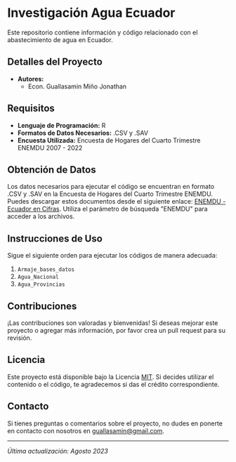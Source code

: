 # Investigación Agua Ecuador

Este repositorio contiene información y código relacionado con el abastecimiento de agua en Ecuador.

## Detalles del Proyecto

- **Autores:** 
  - Econ. Guallasamin Miño Jonathan

## Requisitos

- **Lenguaje de Programación:** R
- **Formatos de Datos Necesarios:** .CSV y .SAV
- **Encuesta Utilizada:** Encuesta de Hogares del Cuarto Trimestre ENEMDU 2007 - 2022

## Obtención de Datos

Los datos necesarios para ejecutar el código se encuentran en formato .CSV y .SAV en la Encuesta de Hogares del Cuarto Trimestre ENEMDU. Puedes descargar estos documentos desde el siguiente enlace: [ENEMDU - Ecuador en Cifras](https://aplicaciones3.ecuadorencifras.gob.ec/BIINEC-war/index.xhtml;jsessionid=brACBJeqSsGMIn5l9Orl+e2k.undefined). Utiliza el parámetro de búsqueda "ENEMDU" para acceder a los archivos.

## Instrucciones de Uso

Sigue el siguiente orden para ejecutar los códigos de manera adecuada:

1. `Armaje_bases_datos`
2. `Agua_Nacional`
3. `Agua_Provincias`

## Contribuciones

¡Las contribuciones son valoradas y bienvenidas! Si deseas mejorar este proyecto o agregar más información, por favor crea un pull request para su revisión.

## Licencia

Este proyecto está disponible bajo la Licencia [MIT](LICENSE). Si decides utilizar el contenido o el código, te agradecemos si das el crédito correspondiente.

## Contacto

Si tienes preguntas o comentarios sobre el proyecto, no dudes en ponerte en contacto con nosotros en [guallasamin@gmail.com](mailto:guallasamin@gmail.com).

---
*Última actualización: Agosto 2023*
